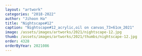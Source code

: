 ```yaml
---
layout: "artwork"
categories: "2018-2022"
author: "Jihoon Ha"
title: "Nightscape#12"
caption: "Nightscape#12_acrylic,oil on canvas_73×61㎝_2021"
image: /assets/images/artworks/2021/nightscape-12.jpg
thumb: /assets/images/artworks/2021/thumbs/nightscape-12.jpg
order: 4328
orderByYear: 2021086
---
```

